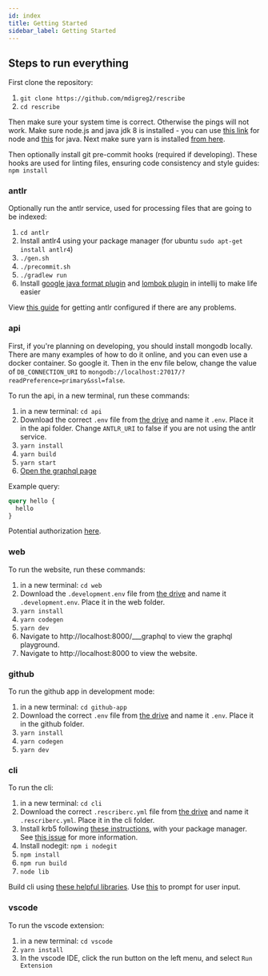 ```yaml
---
id: index
title: Getting Started
sidebar_label: Getting Started
---
```


## Steps to run everything

First clone the repository:

1. `git clone https://github.com/mdigreg2/rescribe`
2. `cd rescribe`

Then make sure your system time is correct. Otherwise the pings will not work. Make sure node.js and java jdk 8 is installed - you can use [this link](https://github.com/nodesource/distributions) for node and [this](https://openjdk.java.net/install/) for java. Next make sure yarn is installed [from here](https://classic.yarnpkg.com/en/docs/install).

Then optionally install git pre-commit hooks (required if developing). These hooks are used for linting files, ensuring code consistency and style guides: `npm install`

### antlr

Optionally run the antlr service, used for processing files that are going to be indexed:

1. `cd antlr`
2. Install antlr4 using your package manager (for ubuntu `sudo apt-get install antlr4`)
3. `./gen.sh`
4. `./precommit.sh`
5. `./gradlew run`
6. Install [google java format plugin](https://plugins.jetbrains.com/plugin/8527-google-java-format) and [lombok plugin](https://plugins.jetbrains.com/plugin/6317-lombok) in intellij to make life easier

View [this guide](https://github.com/com.rescribe.antlr/antlr4/blob/master/doc/getting-started.md) for getting antlr configured if there are any problems.

### api

First, if you're planning on developing, you should install mongodb locally. There are many examples of how to do it online, and you can even use a docker container. So google it. Then in the env file below, change the value of `DB_CONNECTION_URI` to `mongodb://localhost:27017/?readPreference=primary&ssl=false`.

To run the api, in a new terminal, run these commands:

1. in a new terminal: `cd api`
2. Download the correct `.env` file from [the drive](https://drive.google.com/drive/folders/1ZZhFu96jvGxrcdbPJ8U6hYke1cI3M-1b) and name it `.env`. Place it in the api folder. Change `ANTLR_URI` to false if you are not using the antlr service.
3. `yarn install`
4. `yarn build`
5. `yarn start`
6. [Open the graphql page](http://localhost:8080/graphql)

Example query:

```graphql
query hello {
  hello
}
```

Potential authorization [here](https://typegraphql.com/docs/authorization.html).

### web

To run the website, run these commands:

1. in a new terminal: `cd web`
2. Download the `.development.env` file from [the drive](https://drive.google.com/drive/folders/1ZZhFu96jvGxrcdbPJ8U6hYke1cI3M-1b) and name it `.development.env`. Place it in the web folder.
3. `yarn install`
4. `yarn codegen`
5. `yarn dev`
6. Navigate to http://localhost:8000/___graphql to view the graphql playground.
7. Navigate to http://localhost:8000 to view the website.

### github

To run the github app in development mode:

1. in a new terminal: `cd github-app`
2. Download the correct `.env` file from [the drive](https://drive.google.com/drive/folders/1ZZhFu96jvGxrcdbPJ8U6hYke1cI3M-1b) and name it `.env`. Place it in the github folder.
3. `yarn install`
4. `yarn codegen`
5. `yarn dev`

### cli

To run the cli:

1. in a new terminal: `cd cli`
2. Download the correct `.rescriberc.yml` file from [the drive](https://drive.google.com/drive/folders/1ZZhFu96jvGxrcdbPJ8U6hYke1cI3M-1b) and name it `.rescriberc.yml`. Place it in the cli folder.
3. Install krb5 following [these instructions](https://www.npmjs.com/package/krb5), with your package manager. See [this issue](https://github.com/nodegit/nodegit/issues/1134) for more information.
4. Install nodegit: `npm i nodegit`
5. `npm install`
6. `npm run build`
7. `node lib`

Build cli using [these helpful libraries](https://yvonnickfrin.dev/seven-libraries-to-build-nodejs-cli). Use [this](`https://github.com/terkelg/prompts`) to prompt for user input.

### vscode

To run the vscode extension:

1. in a new terminal: `cd vscode`
2. `yarn install`
3. In the vscode IDE, click the run button on the left menu, and select `Run Extension`
